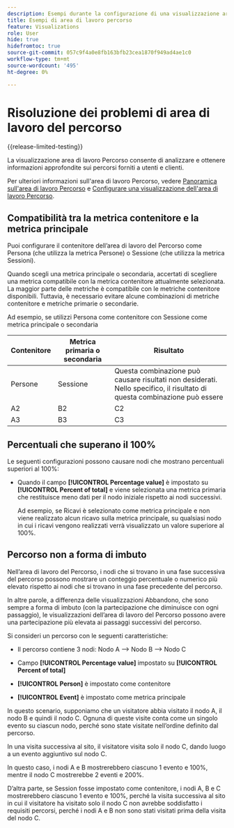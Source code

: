 ```yaml
---
description: Esempi durante la configurazione di una visualizzazione area di lavoro Percorso
title: Esempi di area di lavoro percorso
feature: Visualizations
role: User
hide: true
hidefromtoc: true
source-git-commit: 057c9f4a0e8fb163bfb23cea1870f949ad4ae1c0
workflow-type: tm+mt
source-wordcount: '495'
ht-degree: 0%

---
```


# Risoluzione dei problemi di area di lavoro del percorso

{{release-limited-testing}}

La visualizzazione area di lavoro Percorso consente di analizzare e ottenere informazioni approfondite sui percorsi forniti a utenti e clienti.

Per ulteriori informazioni sull&#39;area di lavoro Percorso, vedere [Panoramica sull&#39;area di lavoro Percorso](/help/analysis-workspace/visualizations/journey-canvas/journey-canvas.md) e [Configurare una visualizzazione dell&#39;area di lavoro Percorso](/help/analysis-workspace/visualizations/journey-canvas/configure-journey-canvas.md).


## Compatibilità tra la metrica contenitore e la metrica principale

Puoi configurare il contenitore dell’area di lavoro del Percorso come Persona (che utilizza la metrica Persone) o Sessione (che utilizza la metrica Sessioni).

Quando scegli una metrica principale o secondaria, accertati di scegliere una metrica compatibile con la metrica contenitore attualmente selezionata. La maggior parte delle metriche è compatibile con le metriche contenitore disponibili. Tuttavia, è necessario evitare alcune combinazioni di metriche contenitore e metriche primarie o secondarie.

Ad esempio, se utilizzi Persona come contenitore con Sessione come metrica principale o secondaria


| Contenitore | Metrica primaria o secondaria | Risultato |
|---------|----------|---------|
| Persone | Sessione | Questa combinazione può causare risultati non desiderati. Nello specifico, il risultato di questa combinazione può essere |
| A2 | B2 | C2 |
| A3 | B3 | C3 |


## Percentuali che superano il 100%

Le seguenti configurazioni possono causare nodi che mostrano percentuali superiori al 100%:

* Quando il campo **[!UICONTROL Percentage value]** è impostato su **[!UICONTROL Percent of total]** e viene selezionata una metrica primaria che restituisce meno dati per il nodo iniziale rispetto ai nodi successivi.

  Ad esempio, se Ricavi è selezionato come metrica principale e non viene realizzato alcun ricavo sulla metrica principale, su qualsiasi nodo in cui i ricavi vengono realizzati verrà visualizzato un valore superiore al 100%.


## Percorso non a forma di imbuto

Nell’area di lavoro del Percorso, i nodi che si trovano in una fase successiva del percorso possono mostrare un conteggio percentuale o numerico più elevato rispetto ai nodi che si trovano in una fase precedente del percorso.

In altre parole, a differenza delle visualizzazioni Abbandono, che sono sempre a forma di imbuto (con la partecipazione che diminuisce con ogni passaggio), le visualizzazioni dell’area di lavoro del Percorso possono avere una partecipazione più elevata ai passaggi successivi del percorso.

Si consideri un percorso con le seguenti caratteristiche:

* Il percorso contiene 3 nodi: Nodo A —> Nodo B —> Nodo C

* Campo **[!UICONTROL Percentage value]** impostato su **[!UICONTROL Percent of total]**

* **[!UICONTROL Person]** è impostato come contenitore

* **[!UICONTROL Event]** è impostato come metrica principale

In questo scenario, supponiamo che un visitatore abbia visitato il nodo A, il nodo B e quindi il nodo C. Ognuna di queste visite conta come un singolo evento su ciascun nodo, perché sono state visitate nell’ordine definito dal percorso.

In una visita successiva al sito, il visitatore visita solo il nodo C, dando luogo a un evento aggiuntivo sul nodo C.

In questo caso, i nodi A e B mostrerebbero ciascuno 1 evento e 100%, mentre il nodo C mostrerebbe 2 eventi e 200%.

D’altra parte, se Session fosse impostato come contenitore, i nodi A, B e C mostrerebbero ciascuno 1 evento e 100%, perché la visita successiva al sito in cui il visitatore ha visitato solo il nodo C non avrebbe soddisfatto i requisiti percorsi, perché i nodi A e B non sono stati visitati prima della visita del nodo C.
